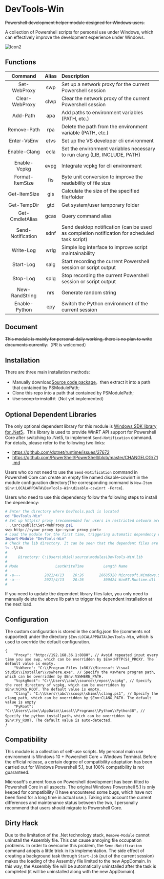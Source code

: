 # DevTools-Win

~~Powershell development helper module designed for Windows users.~~

A collection of Powershell scripts for personal use under Windows, which can effectively improve the development experience under Windows.

![Icon2](https://cdn.jsdelivr.net/gh/ChanthMiao/DevTools-Win@main/assets/icon_64px.png)

## Functions

|      Command      | Alias | Description                                                                                  |
| :---------------: | :---: | :------------------------------------------------------------------------------------------- |
|   Set-WebProxy    |  swp  | Set up a network proxy for the current Powershell session                                    |
|  Clear-WebProxy   | clwp  | Clear the network proxy of the current Powershell session                                    |
|     Add-Path      |  apa  | Add paths to environment variables (PATH, etc.)                                              |
|    Remove-Path    |  rpa  | Delete the path from the environment variable (PATH, etc.)                                   |
|    Enter-VsEnv    | etvs  | Set up the VS developer cli environment                                                      |
|   Enable-Clang    | ecla  | Set the environment variables necessary to run clang (LIB, INCLUDE, PATH)                    |
|   Enable-Vcpkg    | evpg  | Integrate vcpkg for cli environment                                                          |
|  Format-ItemSize  |  fis  | Byte unit conversion to improve the readability of file size                                 |
|   Get-ItemSize    |  gis  | Calculate the size of the specified file/folder                                              |
|    Get-TempDir    |  gtd  | Get system/user temporary folder                                                             |
|  Get-CmdletAlias  | gcas  | Query command alias                                                                          |
| Send-Notification | sdnf  | Send desktop notification (can be used as completion notification for scheduled task script) |
|     Write-Log     | wrlg  | Simple log interface to improve script maintainability                                       |
|     Start-Log     | salg  | Start recording the current Powershell session or script output                              |
|     Stop-Log      | splg  | Stop recording the current Powershell session or script output                               |
|  New-RandString   |  nrs  | Generate random string                                                                       |
|   Enable-Python   |  epy  | Switch the Python environment of the current session                                         |

## Document

~~This module is mainly for personal daily working, there is no plan to write documents currently.~~（PR is welcomed）

## Installation

There are three main installation methods:

- Manually download[Source code package](https://github.com/xmake-io/xmake/archive/refs/heads/master.zip)，then extract it into a path that contained by PSModulePath;
- Clone this repo into a path that contained by PSModulePath;
- ~~Use scoop to install it~~（Not yet implemented）

## Optional Dependent Libraries

The only optional dependent library for this module is [Windows SDK library for .Net5](https://www.nuget.org/packages/Microsoft.Windows.SDK.NET.Ref)。This library is used to provide WinRT API support for Powershell Core after switching to .Net5, to implement `Send-Notification` command. For details, please refer to the following two links:

- <https://github.com/dotnet/runtime/issues/37672>
- <https://github.com/PowerShell/PowerShell/blob/master/CHANGELOG/7.1.md>

Users who do not need to use the `Send-Notification` command in Powershell Core can create an empty file named disable-cswinrt in the module configuration directory(The corresponding command is `New-Item $Env:LOCALAPPDATA\DevTools-Win\disable-cswinrt -Force`).

Users who need to use this dependency follow the following steps to install the dependency:

```ps1
# Enter the directory where DevTools.psd1 is located
cd "DevTools-Win"
# Set up http(s) proxy (recommended for users in restricted network areas)
. .\src\public\Set-WebProxy.ps1
swp http://<your proxy ip>:<your proxy port>
# Load the module for the first time, triggering automatic dependency download and installation
Import-Module "DevTools-Win"
# Check the lib directory. It can be seen that the dependent files are ready
ls .\lib
# 
#     Directory: C:\Users\shiel\source\modules\DevTools-Win\lib
# 
# Mode                 LastWriteTime         Length Name
# ----                 -------------         ------ ----
# -a---           2021/4/13    20:26       26685320 Microsoft.Windows.SDK.NET.dll
# -a---           2021/4/13    20:26         300424 WinRT.Runtime.dll
# 
```

If you need to update the dependent library files later, you only need to manually delete the above lib path to trigger the dependent installation at the next load.

## Configuration

The custom configuration is stored in the config.json file (comments not supported) under the directory `$Env:LOCALAPPDATA\DevTools-Win`, which is used to override the default configuration.

```json5
{
    "Proxy": "http://192.168.36.1:8080", // Avoid repeated input every time you use swp, which can be overridden by $Env:HTTP(S)_PROXY. The default value is empty.
    "VsWhere": "C:\\Program Files (x86)\\Microsoft Visual Studio\\Installer\\vswhere.exe", // Specify the vswhere program path, which can be overridden by $Env:VSWHERE_PATH.
    "VcpkgRoot": "C:\\Users\\abc\\source\\repos\\vcpkg", // Specify the root directory of vcpkg, which can be overridden by $Env:VCPKG_ROOT. The default value is empty.
    "Clang": "C:\\Users\\abc\\scoop\\shims\\clang.ps1", // Specify the clang path, which can be overridden by $Env:CLANG_PATH. The default value is empty
    "PyRoot": "C:\\Users\\abc\\AppData\\Local\\Programs\\Python\\Python38", // Specify the python installpath，which can be overridden by $Env:Py_ROOT. The default value is auto-detected.
}
```

## Compatibility

This module is a collection of self-use scripts. My personal main use environment is Windows 10 + Powershell Core + Windows Terminal. Before the official release, a certain degree of compatibility adaptation has been carried out for Windows Powershell 5.1, but 100% compatibility is not guaranteed.

Microsoft's current focus on Powershell development has been tilted to Powershell Core in all aspects. The original Windows Powershell 5.1 is only keeped for compatibility (I have encountered some bugs, which have not been fixed for a long time in actual use.). Taking into account the current differences and maintenance status between the two, I personally recommend that users should migrate to Powershell Core.

## Dirty Hack

Due to the limitation of the .Net technology stack, `Remove-Module` cannot uninstall the Assembly file. This can cause annoying file occupation problems. In order to overcome this problem, the `Send-Notification` command adopts a little trick in its implementation. The side effect of creating a background task through `Start-Job` (out of the current session) makes the loading of the Assembly file limited to the new AppDomain. In this way, the Assembly file will be automatically uninstalled after the task is completed (it will be uninstalled along with the new AppDomain).
